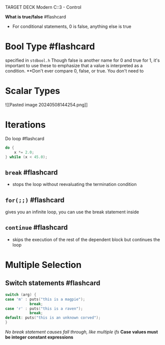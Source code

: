 TARGET DECK
Modern C::3 - Control

**What is true/false** #flashcard 
- For conditional statements, 0 is false, anything else is true
<!--ID: 1715966183359-->


# Bool Type #flashcard 
specified in `stdbool.h`
Though false is another name for 0 and true for 1, it's important to use these to emphasize that a value is interpreted as a condition.
**Don't ever compare 0, false, or true. You don't need to
<!--ID: 1715966183364-->


# Scalar Types
![[Pasted image 20240508144254.png]]

# Iterations

Do loop #flashcard 

```C
do {
	x *= 2.0;
} while (x < 45.0);
```
<!--ID: 1715966183368-->


## `break` #flashcard 

- stops the loop without reevaluating the termination condition
<!--ID: 1715966183372-->


## `for(;;)` #flashcard 

gives you an infinite loop, you can use the break statement inside
<!--ID: 1715966183377-->


## `continue` #flashcard 

- skips the execution of the rest of the dependent block but continues the loop
<!--ID: 1715966183382-->


# Multiple Selection

## Switch statements #flashcard 

```C
switch (arg) {
case 'm' : puts("this is a magpie");
           break;
case 'r' : puts("this is a raven");
	       break;
default: puts("this is an unknown corved");
}
```
*No break statement causes fall through, like multiple ifs*
**Case values must be integer constant expressions**
<!--ID: 1715966183386-->






